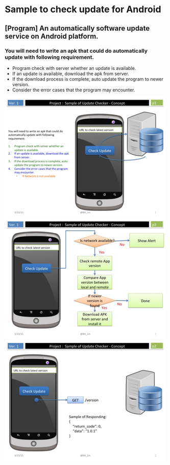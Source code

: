 #		Sample to check update for Android
## 	[Program] An automatically software update service on Android platform.

### You will need to write an apk that could do automatically update with following requirement.

* Program check with server whether an update is available.
* If an update is available, download the apk from server.
* If the download process is complete, auto update the program to newer version.
* Consider the error cases that the program may encounter.

<img src="pictures/Slide1.jpg">
<img src="pictures/Slide3.jpg">
<img src="pictures/Slide2.jpg">
